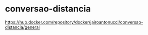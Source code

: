 # conversao-distancia

https://hub.docker.com/repository/docker/jairoantonucci/conversao-distancia/general
